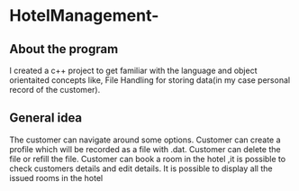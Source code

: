 # HotelManagement-

## About the program
I created a c++ project to get familiar with the language and object orientaited concepts like,
File Handling for storing data(in my case personal record of the customer).

## General idea 
The customer can navigate around some options.
Customer can create a profile  which will be recorded as a file with .dat.
Customer can delete the file or refill the file.
Customer can book a room in the hotel ,it is possible to check customers details and edit details.
It is possible to display all the issued rooms in the hotel 
